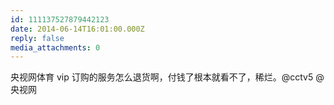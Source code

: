 ```yaml
---
id: 111137527879442123
date: 2014-06-14T16:01:00.000Z
reply: false
media_attachments: 0
---
```


央视网体育 vip 订购的服务怎么退货啊，付钱了根本就看不了，稀烂。@cctv5 @央视网 ​​​​

